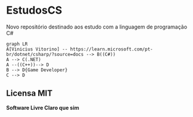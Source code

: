 # EstudosCS
 Novo repositório destinado aos estudo com a linguagem de programação C#

```mermaid
graph LR
A[Vinicius Vitorino] -- https://learn.microsoft.com/pt-br/dotnet/csharp/?source=docs --> B((C#))
A --> C(.NET)
A --((C++))--> D
B --> D{Game Developer}
C --> D
```
## Licensa MIT 

**Software Livre Claro que sim**
